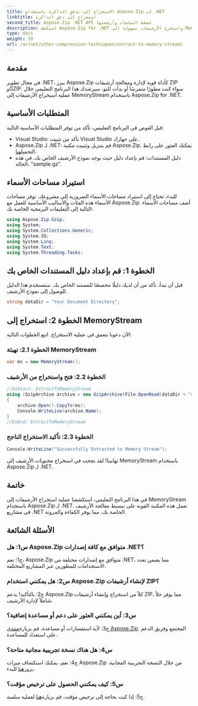 ```yaml
---
title: الاستخراج إلى تدفق الذاكرة باستخدام Aspose.Zip لـ .NET
linktitle: استخراج إلى دفق الذاكرة
second_title: Aspose.Zip .NET API لضغط الملفات وأرشفتها
description: استكشف Aspose.Zip for .NET واستخرج الأرشيفات بسهولة إلى MemoryStream في هذا الدليل التفصيلي خطوة بخطوة. ارفع مستوى تطوير .NET الخاص بك بسهولة.
type: docs
weight: 10
url: /ar/net/other-compression-techniques/extract-to-memory-stream/
---
```

## مقدمة

في مجال تطوير .NET، يبرز Aspose.Zip كأداة قوية لإدارة ومعالجة أرشيفات ZIP وGZIP. سواء كنت مطورًا متمرسًا أو بدأت للتو، سيرشدك هذا البرنامج التعليمي خلال عملية استخراج الأرشيفات إلى MemoryStream باستخدام Aspose.Zip for .NET.

## المتطلبات الأساسية

قبل الغوص في البرنامج التعليمي، تأكد من توفر المتطلبات الأساسية التالية:

- Visual Studio: تأكد من تثبيت Visual Studio على جهازك.
-  Aspose.Zip لـ .NET: قم بتنزيل وتثبيت مكتبة Aspose.Zip. يمكنك العثور على رابط التحميل[هنا](https://releases.aspose.com/zip/net/).
- دليل المستندات: قم بإعداد دليل حيث يوجد نموذج الأرشيف الخاص بك، في هذه الحالة، "sample.gz".

## استيراد مساحات الأسماء

للبدء، تحتاج إلى استيراد مساحات الأسماء الضرورية إلى مشروعك. توفر مساحات الأسماء هذه الفئات والأساليب الأساسية للعمل مع Aspose.Zip. أضف مساحات الأسماء التالية إلى التعليمات البرمجية الخاصة بك:

```csharp
using Aspose.Zip.Gzip;
using System;
using System.Collections.Generic;
using System.IO;
using System.Linq;
using System.Text;
using System.Threading.Tasks;
```

## الخطوة 1: قم بإعداد دليل المستندات الخاص بك

قبل أن نبدأ، تأكد من أن لديك دليلًا مخصصًا للمستند الخاص بك. ستستخدم هذا الدليل للوصول إلى نموذج الأرشيف.

```csharp
string dataDir = "Your Document Directory";
```

## الخطوة 2: استخراج إلى MemoryStream

الآن دعونا نتعمق في عملية الاستخراج. اتبع الخطوات التالية:

### الخطوة 2.1: تهيئة MemoryStream

```csharp
var ms = new MemoryStream();
```

### الخطوة 2.2: فتح واستخراج من الأرشيف

```csharp
//ExStart: ExtractToMemoryStream
using (GzipArchive archive = new GzipArchive(File.OpenRead(dataDir + "sample.gz")))
{
    archive.Open().CopyTo(ms);
    Console.WriteLine(archive.Name);
}
//ExEnd: ExtractToMemoryStream
```

### الخطوة 2.3: تأكيد الاستخراج الناجح

```csharp
Console.WriteLine("Successfully Extracted to Memory Stream");
```

تهانينا! لقد نجحت في استخراج محتويات الأرشيف إلى MemoryStream باستخدام Aspose.Zip لـ .NET.

## خاتمة

في هذا البرنامج التعليمي، استكشفنا عملية استخراج الأرشيفات إلى MemoryStream باستخدام Aspose.Zip لـ .NET. تعمل هذه المكتبة القوية على تبسيط معالجة الأرشيف في مشاريع .NET الخاصة بك، مما يوفر الكفاءة والمرونة.

## الأسئلة الشائعة

### س1: هل Aspose.Zip متوافق مع كافة إصدارات .NET؟

ج1: نعم، Aspose.Zip متوافق مع إصدارات مختلفة من .NET، مما يضمن تعدد الاستخدامات للمطورين عبر المشاريع المختلفة.

### س2: هل يمكنني استخدام Aspose.Zip لإنشاء أرشيفات ZIP؟

ج2: بالتأكيد! يدعم Aspose.Zip كلاً من استخراج وإنشاء أرشيفات ZIP، مما يوفر حلاً شاملاً لإدارة الأرشيف.

### س3: أين يمكنني العثور على دعم أو مساعدة إضافية؟

 ج3: لأية استفسارات أو مساعدة، قم بزيارة[منتدى Aspose.Zip](https://forum.aspose.com/c/zip/37). المجتمع وفريق الدعم على استعداد للمساعدة.

### س4: هل هناك نسخة تجريبية مجانية متاحة؟

 ج4: نعم، يمكنك استكشاف ميزات Aspose.Zip من خلال النسخة التجريبية المجانية. يزور[هنا](https://releases.aspose.com/) للبدء.

### س5: كيف يمكنني الحصول على ترخيص مؤقت؟

 ج5: إذا كنت بحاجة إلى ترخيص مؤقت، قم بزيارة[هنا](https://purchase.aspose.com/temporary-license/) لعملية سلسة.
